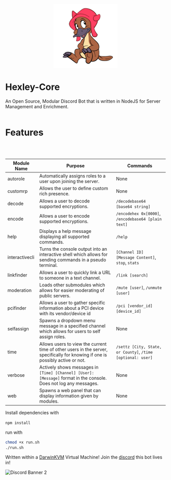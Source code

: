 <p align="center">
  <img src="./assets/hexley_sits.png" width="40%" height="40%">
</p>

# Hexley-Core
An Open Source, Modular Discord Bot that is written in NodeJS for Server Management and Enrichment.
<br>
<br>

# Features
</br>
</br>

| Module Name | Purpose | Commands |
| --- | --- | --- |
| autorole | Automatically assigns roles to a user upon joining the server. | None |
| customrp | Allows the user to define custom rich presence. | None |
| decode | Allows a user to decode supported encryptions. | ``/decodebase64 [base64 string]`` |
| encode | Allows a user to encode supported encryptions. | ``/encodehex 0x[0000]``, ``/encodebase64 [plain text]`` |
| help | Displays a help message displaying all supported commands. | ``/help`` |
| interactivecli | Turns the console output into an interactive shell which allows for sending commands in a pseudo terminal. | ``[Channel ID] [Message Content]``, ``stop``, ``stats`` |
| linkfinder | Allows a user to quickly link a URL to someone in a text channel. | ``/link [search]`` |
| moderation | Loads other submodules which allows for easier moderating of public servers. | ``/mute [user]``, ``/unmute [user]`` |
| pcifinder | Allows a user to gather specific information about a PCI device with its vendor/device id | ``/pci [vendor_id] [device_id]`` |
| selfassign | Spawns a dropdown menu message in a specified channel which allows for users to self assign roles. | None |
| time | Allows users to view the current time of other users in the server, specifically for knowing if one is possibly active or not. | ``/settz [City, State, or County]``, ``/time [optional: user]`` |
| verbose | Actively shows messages in ``[Time] [Channel] [User]: [Message]`` format in the console. Does not log any messages. | None |
| web | Spawns a web panel that can display information given by modules. | None |

Install dependencies with

``npm install``

run with

```bash
chmod +x run.sh
./run.sh
```

Written within a [DarwinKVM](https://github.com/royalgraphx/DarwinKVM) Virtual Machine!
Join the [discord](https://discord.gg/ryQFC8Vk7b) this bot lives in!

<img src="https://discordapp.com/api/guilds/1131552514412654683/widget.png?style=banner2" alt="Discord Banner 2"/>